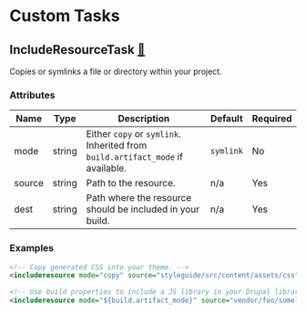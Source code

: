 # Custom Tasks

## IncludeResourceTask [🔗](../src/TheBuild/IncludeResourceTask.php)

Copies or symlinks a file or directory within your project.

### Attributes

| Name | Type | Description | Default | Required |
|---|---|---|---|---|
| mode | string | Either `copy` or `symlink`. Inherited from `build.artifact_mode` if available. | `symlink` | No |
| source | string | Path to the resource. | n/a | Yes |
| dest | string | Path where the resource should be included in your build. | n/a | Yes |

### Examples

```xml
<!-- Copy generated CSS into your theme. -->
<includeresource mode="copy" source="styleguide/src/content/assets/css" dest="web/themes/custom/my_theme/css" />

<!-- Use build properties to include a JS library in your Drupal libraries directory -->
<includeresource mode="${build.artifact_mode}" source="vendor/foo/somelibrary" dest="${drupal.root}/libraries/somelibrary" />
```

